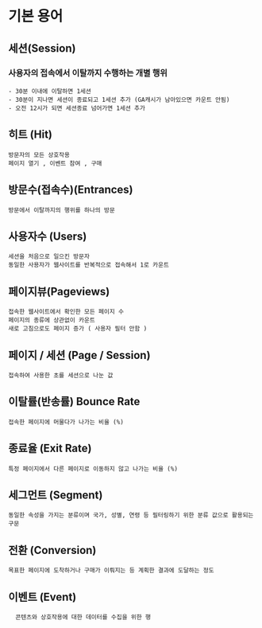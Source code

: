 # 기본 용어
## 세션(Session)
  ### 사용자의 접속에서 이탈까지 수행하는 개별 행위
    - 30분 이내에 이탈하면 1세션
    - 30분이 지나면 세션이 종료되고 1세션 추가 (GA캐시가 남아있으면 카운트 안됨)
    - 오전 12시가 되면 세션종료 넘어가면 1세션 추가 

## 히트 (Hit)
    방문자의 모든 상호작용 
    페이지 열기 , 이벤트 참여 , 구매 

## 방문수(접속수)(Entrances)
    방문에서 이탈까지의 행위를 하나의 방문 

## 사용자수 (Users)
    세션을 처음으로 일으킨 방문자
    동일한 사용자가 웹사이트를 반복적으로 접속해서 1로 카운트 

## 페이지뷰(Pageviews)
    접속한 웹사이트에서 확인한 모든 페이지 수
    페이지의 종류에 상관없이 카운트
    새로 고침으로도 페이지 증가 ( 사용자 필터 안함 ) 

## 페이지 / 세션 (Page / Session)
    접속하여 사용한 초를 세션으로 나눈 값 

## 이탈률(반송률) Bounce Rate 
    접속한 페이지에 머물다가 나가는 비율 (%) 

## 종료율 (Exit Rate) 
    특정 페이지에서 다른 페이지로 이동하지 않고 나가는 비율 (%)

## 세그먼트 (Segment)
    동일한 속성을 가지는 분류이며 국가, 성별, 연령 등 필터링하기 위한 분류 값으로 활용되는 구문 

## 전환 (Conversion)
    목표한 페이지에 도착하거나 구매가 이뤄지는 등 계획한 결과에 도달하는 정도 

## 이벤트 (Event)
      콘텐츠와 상호작용에 대한 데이터를 수집을 위한 행
  
